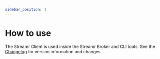 ```yaml
---
sidebar_position: 1
---
```


# How to use
The Streamr Client is used inside the Streamr Broker and CLI tools. See the [Changelog](CHANGELOG.md) for version information and changes.

<!-- TODO explainer on what the client is, and how it fits into the network. API ref and so on. Link to Streams section. -->

